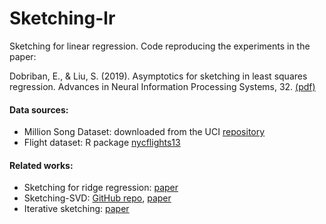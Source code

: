 # Sketching-lr

Sketching for linear regression. Code reproducing the experiments in the paper: 

Dobriban, E., & Liu, S. (2019). Asymptotics for sketching in least squares regression. Advances in Neural Information Processing Systems, 32. [(pdf)](https://proceedings.neurips.cc/paper/2019/file/1f36c15d6a3d18d52e8d493bc8187cb9-Paper.pdf)

#### Data sources:
- Million Song Dataset: downloaded from the UCI [repository](https://archive.ics.uci.edu/ml/datasets/yearpredictionmsd)
- Flight dataset: R package [nycflights13](https://cran.r-project.org/web/packages/nycflights13/index.html)

#### Related works:
- Sketching for ridge regression: [paper](https://arxiv.org/pdf/1910.02373.pdf)
- Sketching-SVD: [GitHub repo](https://github.com/liusf15/sketching-svd), [paper](https://ieeexplore.ieee.org/document/9537789)
- Iterative sketching: [paper](https://proceedings.neurips.cc/paper/2020/file/6e69ebbfad976d4637bb4b39de261bf7-Paper.pdf)


